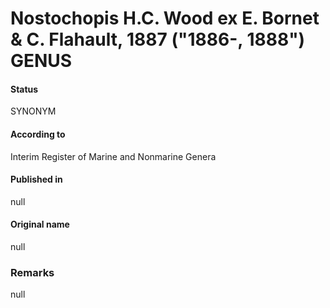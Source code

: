 # Nostochopis H.C. Wood ex E. Bornet & C. Flahault, 1887 ("1886-, 1888") GENUS

#### Status
SYNONYM

#### According to
Interim Register of Marine and Nonmarine Genera

#### Published in
null

#### Original name
null

### Remarks
null